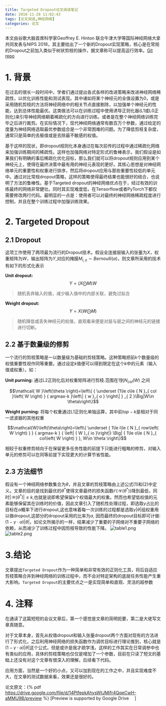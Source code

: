 ```yaml
---
title: Targeted Dropout论文阅读笔记
date: 2018-11-28 11:02:43
tags: [论文阅读,神经网络]
categories: 论文
---
```

本文由谷歌大脑首席科学家Geoffrey E. Hinton 联合牛津大学等国际神经网络大拿共同发表与NIPS 2018，其主要给出了一个新的Dropout实现策略，核心是在常规的Dropout之前加入类似于树状剪枝的操作，据文章称可以提高运行效率。[Git repo](https://github.com/for-ai/TD)
<!-- more -->
# 1. 背景
在过去的很长一段时间中，学者们通过提出各式各样的改进策略来改进神经网络稀疏性，以优化训练性能和测试表现。其中诸如将某个神经元的全值设置为0，或是采用随机剪枝的方法将神经网络中的相关节点直接剔除，以加强单个神经元的性能，达到总体性能最优。这类做法可以在训练过程中使用诱导正则化器(L1或L0正则化)来引导神经网络朝着稀疏化的方向进行训练。或者是在整个神经网络训练完毕之后进行裁剪。在实际情况下，现代神经网络通常有数百万个参数，通过给定的度量为神经网络选取最优参数组合是一个非常困难的问题。为了降低剪枝复杂度，通常只是简单的去极值或是去除最不敏感的权值。

基于这样的现状，即dropout规则化本身通过在每次前传的过程中通过稀疏化网络来加强训练期间的稀疏性。这样也加强网络对特定形式的鲁棒表示，我们假设是如果我们有明确的事后稀疏化优化目标，那么我们就可以将dropout规则应用到某个神经元上，使得在最终决策中最有用的神经元表现的更好。其核心思想是对神经网络单元的重要性和权重进行排序，然后将dropout应用与那些重要性较低的单元中。通过对比常规dropout策略，这样的策略使得最终结果也能很好的结合，也说明了方法的鲁棒性。基于Targeted dropout的神经网络优点在于，经过有效的训练最终的网络非常健壮。同时其实现难度低，在Tensorflow或者PyTorch下都仅需要修改两行代码。最明显的一点是：使用者可以对最终的神经网络稀疏程度进行控制，并且在整个训练过程中加强训练效果。
# 2. Targeted Dropout
## 2.1 Dropout
这项工作使用了两项最为流行的Dropout技术。假设全连接层输入的张量为$X$，权重矩阵为$W$，输出矩阵为$Y$,对应的掩膜${M}_{i,o}\sim Bernoulli(\alpha)$，则文章所采用的技术有如下的形式化表示

**Unit dropout:** 
$$ Y=(X\bigodot M)W $$
> 随机丢弃输入的值，减少输入值中的内部关联，避免过拟合

**Weight dropout:** 
$$ Y=X(W\bigodot M) $$
> 随机降低或丢失神经元的权值，直观看来便是对层与层之间的神经元的链接进行切断。

## 2.2 基于数量级的修剪
一个流行的剪枝策略是一以数量级为基础的剪枝策略。这种策略把前$k$个数量级的权值重要性视作同等重要。通过设定$k$值便可以得到限定在这个$k$中的元素（输入值或权重）。如：

**Unit purning:** 通过L2正则化后对权重矩阵进行剪枝.范围在1到${N}_{col}\left(W \right)$ 之间

$$\mathcal{ W }\left(\theta \right)=\left\{    { \underset {1\le o\le { N }_{ col }\left( W \right) } { argmax-k }\left\| { w }_{ o } \right\|  } _{ 2 }\Big|W\in \theta\right\}$$


**Weight purning:** 将每个权重通过L1正则化单独运算，其中前$top-k$是相对于同一滤波器的其他权重

$$\mathcal{W}\left(\theta\right)=\left\{ \underset { 1\le i\le { N }_{ row\left( W \right)  } } { argmax-k } { \left| { W }_{ io }\right|} \Big|  { 1\le o\le { N }_{ col\left( W \right)  } }, W\in \theta  \right\}$$

相较于权重修剪倾向于在保留更多任务性能的前提下只能进行粗略的修剪，对输入单元的修剪可以在同等前提下实现更大的计算节省性能。

## 2.3 方法细节
假设有一个神经网络参数集合为$\theta$，并且文章的剪枝策略由上述公式(1)和(2)中定义。文章的目的是找到最优的$\theta^\ast$使得文章最终的损失函数$\mathcal{E}\left(\mathcal{W}\left({\theta^\ast}\right)\right)$降到最低，同时${|\mathcal{W}\left({\theta^\ast}\right)|} \le k$,也就是说即希望保留$k$个权值最大的权重。然而也希望低权值的元素能够保留其在训练时的价值，因此文章引入了随机性处理过程，即选取$\gamma$占比的目标在$\alpha$概率下进行dropout,这也意味着每一次训练的过程都是选取$\gamma|\theta|$组权重用以做dropout,这部分的dropout采用的比率为$\alpha$, 因而最终的dropout目标即可计做:$\left(1-\gamma\cdot\alpha\right)|\theta|$，如论文所揭示的一样，结果减少了重要的子网络对不重要子网络的依赖，从而减少了训练过程中因剪枝导致的性能下降。
![table1.png](table1.png)
![table2.png](table2.png)

# 3.结论
文章提出`Targeted Dropout`作为一种简单和非常有效的正则化工具，将后自适应剪枝策略合并到神经网络的训练过程中，而不会对特定架构的底层任务性能产生重大影响。`Targeted Dropout`的主要优点之一是实现简单和直观、灵活的超参数

# 4. 注释
在通读了这篇短短的会议文章后，第一个感觉是文章的简明扼要，第二是大佬写文章真随意。

对于文章本身，首先从权值dropout和输入张量dropout两个方面对现有的方法进行了形式化，之后利用神经网络的损失函数作为调优目标进行理论推到，核心就是$\left(1-\gamma\cdot\alpha\right)|\theta|$这个公式，但是或许是我才疏学浅，这样的工作其实在日常调参中也有类似的应用，具体的剪枝策略也仅仅是增加了一个参数，目前在只读了短文的基础上还没有对这个文章有很深入的理解，后续看下代码。

应用方面，当然是一个好的小点，又可以加到现在的工作之中，并且实现难度不大，在文章的测试数据来看，效果还是很好的。

论文原文：{% pdf https://drive.google.com/file/d/14PtfepkAhysWtJMjfr4QqeCwH-aMMU9B/preview %}
[Preview is supported by Google Drive <img src = "https://www.gstatic.com/images/branding/product/1x/drive_48dp.png" width="15dp" width="15dp">]